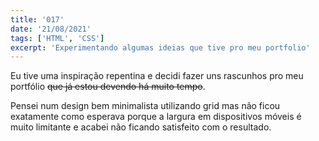 ```yaml
---
title: '017'
date: '21/08/2021'
tags: ['HTML', 'CSS']
excerpt: 'Experimentando algumas ideias que tive pro meu portfolio'
---
```

Eu tive uma inspiração repentina e decidi fazer uns rascunhos pro meu portfólio ~~que já estou devendo há muito tempo~~.

Pensei num design bem minimalista utilizando grid mas não ficou exatamente como esperava porque a largura em dispositivos móveis é muito limitante e acabei não ficando satisfeito com o resultado.
